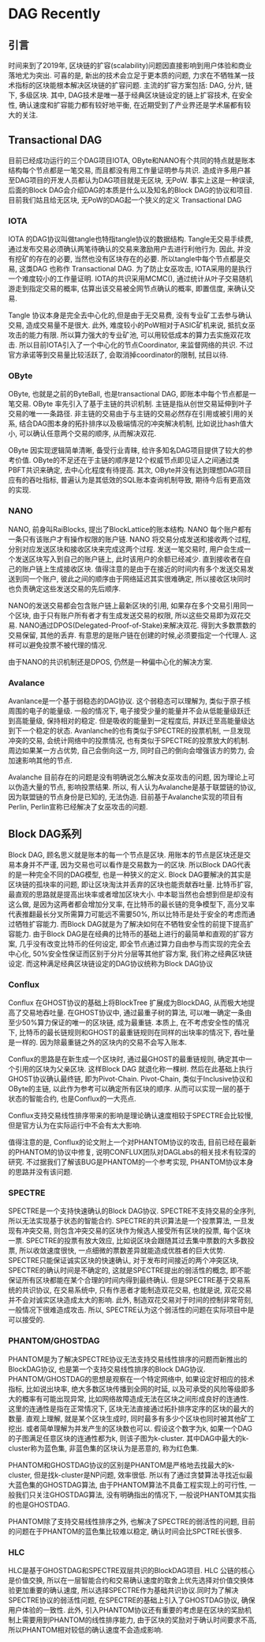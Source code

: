 
# DAG Recently

## 引言
时间来到了2019年, 区块链的扩容(scalability)问题因直接影响到用户体验和商业落地尤为突出. 可喜的是, 新出的技术会立足于更本质的问题, 力求在不牺牲某一技术指标的区块能根本解决区块链的扩容问题.  主流的扩容方案包括: DAG, 分片, 链下, 多级区块. 其中, DAG技术是唯一基于经典区块链设定的链上扩容技术, 在安全性, 确认速度和扩容能力都有较好地平衡, 在近期受到了产业界还是学术届都有较大的关注. 

## Transactional DAG
目前已经成功运行的三个DAG项目IOTA, OByte和NANO有个共同的特点就是账本结构每个节点都是一笔交易, 而且都没有用工作量证明参与共识. 造成许多用户甚至DAG项目的开发人员都认为DAG项目就是无区块, 无PoW. 事实上这是一种误读, 后面的Block DAG会介绍DAG的本质是什么以及知名的Block DAG的协议和项目.  目前我们姑且给无区块, 无PoW的DAG起一个狭义的定义 Transactional DAG

### IOTA
IOTA 的DAG协议叫做tangle也特指tangle协议的数据结构. Tangle无交易手续费, 通过发布交易必须确认两笔待确认的交易来激励用户去进行利他行为. 因此, 并没有挖矿的存在的必要, 当然也没有区块存在的必要. 所以tangle中每个节点都是交易, 这类DAG 也称作 Transactional DAG. 为了防止女巫攻击, IOTA采用的是执行一个难度较小的工作量证明. IOTA的共识采用MCMC(), 通过统计从叶子交易随机游走到指定交易的概率, 估算出该交易被全网节点确认的概率, 即置信度, 来确认交易. 

Tangle 协议本身是完全去中心化的,但是由于无交易费, 没有专业矿工去参与确认交易, 造成交易量不是很大. 此外, 难度较小的PoW相对于ASIC矿机来说, 抵抗女巫攻击的能力有限. 所以算力强大的专业矿池, 可以用较低成本的算力去实施双花攻击. 所以目前IOTA引入了一个中心化的节点Coordinator, 来监督网络的共识. 不过官方承诺等到交易量比较活跃了, 会取消掉coordinator的限制, 拭目以待.

### OByte
OByte, 也就是之前的ByteBall, 也是transactional DAG, 即账本中每个节点都是一笔交易. OByte 率先引入了基于主链的共识机制. 主链是指从创世交易延伸到叶子交易的唯一一条路径. 非主链的交易由于与主链的交易必然存在引用或被引用的关系, 结合DAG图本身的拓扑排序以及极端情况的冲突解决机制, 比如说比hash值大小, 可以确认任意两个交易的顺序, 从而解决双花.

OByte 因实现逻辑简单清晰, 备受行业青睐, 给许多知名DAG项目提供了较大的参考价值. OByte的不足还在于主链的顺序是12个权威节点即见证人之间通过类PBFT共识来确定, 去中心化程度有待提高. 其次, OByte并没有达到理想DAG项目应有的吞吐指标, 普遍认为是其低效的SQL账本查询机制导致, 期待今后有更高效的实现.

### NANO
NANO, 前身叫RaiBlocks, 提出了BlockLattice的账本结构. NANO 每个账户都有一条只有该账户才有操作权限的账户链. NANO 将交易分成发送和接收两个过程, 分别对应发送区块和接收区块来完成这两个过程. 发送一笔交易时, 用户会生成一个发送区块写入到自己的账户链上, 此时该用户的余额已经减少. 直到接收者在自己的账户链上生成接收区块. 值得注意的是由于在接近的时间内有多个发送交易发送到同一个账户, 彼此之间的顺序由于网络延迟其实很难确定, 所以接收区块同时也负责确定这些发送交易的先后顺序. 

NANO的发送交易都会包含账户链上最新区块的引用, 如果存在多个交易引用同一个区块, 由于只有账户所有者才有生成发送交易的权限, 所以这些交易即为双花交易. NANO通过DPOS(Delegated-Proof-of-Stake)来解决双花. 得到大多数票数的交易保留, 其他的丢弃. 有意思的是账户链在创建的时候,必须要指定一个代理人. 这样可以避免投票不被代理的情况. 

由于NANO的共识机制还是DPOS, 仍然是一种偏中心化的解决方案.

### Avalance
Avanlance是一个基于弱稳态的DAG协议. 这个弱稳态可以理解为, 类似于原子核周围的电子的能量级. 一般的情况下, 电子接受少量的能量并不会从低能量级跃迁到高能量级, 保持相对的稳定. 但是吸收的能量到一定程度后, 并跃迁至高能量级达到下一个稳定的状态. Avanlanche的也有类似于SPECTRE的投票机制, 一旦发现冲突的交易, 会统计网络中的投票情况, 也有类似于SPECTRE的投票放大的机制. 周边如果某一方占优势, 自己会倒向这一方, 同时自己的倒向会增强该方的势力, 会加速影响其他的节点.

Avalanche 目前存在的问题是没有明确说怎么解决女巫攻击的问题, 因为理论上可以伪造大量的节点, 影响投票结果. 所以, 有人认为Avalanche是基于联盟链的协议, 因为联盟链的节点身份是已知的, 无法伪造. 
目前基于Avalanche实现的项目有Perlin, Perlin宣称已经解决了女巫攻击的问题.

## Block DAG系列
Block DAG, 顾名思义就是账本的每一个节点是区块. 用账本的节点是区块还是交易本身并不严谨, 因为交易也可以看作是交易数为一的区块. 所以Block DAG代表的是一种完全不同的DAG模型, 也是一种狭义的定义.
Block DAG要解决的其实是区块链的孤块率的问题, 即让区块淘汰并丢弃的区块也能贡献吞吐量. 比特币扩容, 最直观的思路就是提高出块率或者增加区块大小. 中本聪当然也会想到但是却没有这么做, 是因为这两者都会增加分叉率, 在比特币的最长链的竞争模型下, 高分叉率代表推翻最长分叉所需算力可能远不需要50%, 所以比特币是处于安全的考虑而通过牺牲扩容能力. 而Block DAG就是为了解决如何在不牺牲安全性的前提下提高扩容能力. 由于Block DAG是在经典的比特币的基础上进行的最简单和直观的扩容方案, 几乎没有改变比特币的任何设定, 即全节点通过算力自由参与而实现的完全去中心化, 50%安全性保证而区别于分片分层等其他扩容方案, 我们称之经典区块链设定. 而这种满足经典区块链设定的DAG协议统称为Block DAG协议

### Conflux
Conflux 在GHOST协议的基础上将BlockTree 扩展成为BlockDAG, 从而极大地提高了交易地吞吐量. 在GHOST协议中, 通过最重子树的算法, 可以唯一确定一条由至少50%算力保证的唯一的区块链, 成为最重链. 本质上, 在不考虑安全性的情况下, 比特币的最长链规则和GHOST的最重链规则在同样的出块率的情况下, 吞吐量是一样的. 因为除最重链之外的区块内的交易不会写入账本. 

Conflux的思路是在新生成一个区块时, 通过最GHOST的最重链规则, 确定其中一个引用的区块为父亲区块. 这样Block DAG 就退化称一棵树. 然后在此基础上执行GHOST协议确认最终链, 即为Pivot-Chain. Pivot-Chain, 类似于Inclusive协议和OByte的主链, 以此作为参考可以确定所有区块的顺序. 从而可以实现一层的基于状态的智能合约, 也是Conflux的一大亮点.

Conflux支持交易线性排序带来的影响是理论确认速度相较于SPECTRE会比较慢, 但是官方认为在实际运行中不会有太大影响.

值得注意的是, Conflux的论文附上一个对PHANTOM协议的攻击, 目前已经在最新的PHANTOM的协议中修复, 说明CONFLUX团队对DAGLabs的相关技术有较深的研究. 不过据我们了解该BUG是PHANTOM的一个参考实现, PHANTOM协议本身的思路并没有该问题.

### SPECTRE
SPECTRE是一个支持快速确认的Block DAG协议. SPECTRE不支持交易的全序列, 所以无法实现基于状态的智能合约. SPECTRE的共识算法是一个投票算法, 一旦发现有冲突交易, 则包含冲突交易的区块作为候选人接受所有区块的投票, 每个区块一票. SPECTRE的投票有放大效应, 比如说区块会跟随其过去集中票数的大多数投票, 所以收敛速度很快, 一点细微的票数差异就能造成优胜者的巨大优势. SPECTRE只能保证诚实区块的快速确认, 对于发布时间接近的两个冲突区块, SPECTRE的确认时间是不确定的, 这就是SPECTRE提出的弱活性的概念, 即不能保证所有区块都能在某个合理的时间内得到最终确认. 但是SPECTRE基于交易系统的共识协议, 在交易系统中, 只有作恶者才能制造双花交易, 也就是说, 双花交易并不会对诚实区块造成太大的影响. 此外, 制造双花交易对于时间的控制非常苛刻, 一般情况下很难造成攻击. 所以, SPECTRE认为这个弱活性的问题在实际项目中是可以接受的.

### PHANTOM/GHOSTDAG
PHANTOM是为了解决SPECTRE协议无法支持交易线性排序的问题而新推出的BlockDAG协议, 也是第一个支持交易线性排序的Block DAG协议. PHANTOM/GHOSTDAG的思想是观察在一个特定网络中, 如果设定好相应的技术指标, 比如说出块率, 绝大多数区块传播到全网的时延, 以及可承受的风险等级即多大的概率有可能出现异常, 比如网络故障造成无法在区块之间形成良好的连通性. 这里的连通性是指在正常情况下, 区块无法直接通过拓扑排序定序的区块的最大的数量. 直观上理解, 就是某个区块生成时, 同时最多有多少个区块也同时被其他矿工挖出. 或者简单理解为并发产生的区块数也可以. 假设这个数字为k, 如果一个DAG的子图满足任意区块的连通性都为k, 则该子图为k-cluster. 其中DAG中最大的k-cluster称为蓝色集, 非蓝色集的区块认为是恶意的, 称为红色集. 

PHANTOM和GHOSTDAG协议的区别是PHANTOM是严格地去找最大的k-cluster, 但是找k-cluster是NP问题, 效率很低. 所以有了通过贪婪算法寻找近似最大蓝色集的GHOSTDAG算法, 由于PHANTOM算法不具备工程实现上的可行性, 一般我们只关注GHOSTDAG算法, 没有明确指出的情况下, 一般说PHANTOM其实指的也是GHOSTDAG.

PHANTOM除了支持交易线性排序之外, 也解决了SPECTRE的弱活性的问题, 目前的问题在于PHANTOM的蓝色集比较难以稳定, 确认时间会比SPCTRE长很多.

### HLC
HLC是基于GHOSTDAG和SPECTRE双层共识的BlockDAG项目. HLC 公链的核心是价值交换, 所以在一层智能合约和交易确认速度的取舍上优先选择对价值交换体验更加重要的确认速度, 所以选择SPECTRE作为基础共识协议.同时为了解决SPECTRE协议的弱活性问题, 在SPECTRE的基础上引入了GHOSTDAG协议, 确保用户体验的一致性. 此外, 引入PHANTOM协议还有重要的考虑是在区块的奖励机制上需要用到PHANTOM的线性排序能力, 由于区块的奖励对于确认时间要求不高, 所以PHANTOM相对较低的确认速度不会造成影响.